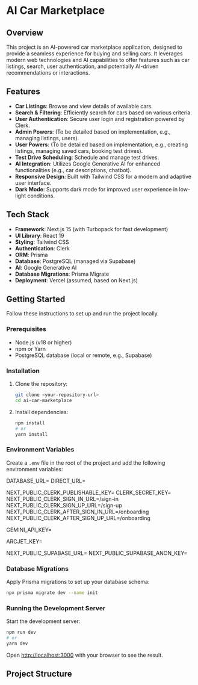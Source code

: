 
# AI Car Marketplace

## Overview

This project is an AI-powered car marketplace application, designed to provide a seamless experience for buying and selling cars. It leverages modern web technologies and AI capabilities to offer features such as car listings, search, user authentication, and potentially AI-driven recommendations or interactions.

## Features

- **Car Listings**: Browse and view details of available cars.
- **Search & Filtering**: Efficiently search for cars based on various criteria.
- **User Authentication**: Secure user login and registration powered by Clerk.
- **Admin Powers**: (To be detailed based on implementation, e.g., managing listings, users).
- **User Powers**: (To be detailed based on implementation, e.g., creating listings, managing saved cars, booking test drives).
- **Test Drive Scheduling**: Schedule and manage test drives.
- **AI Integration**: Utilizes Google Generative AI for enhanced functionalities (e.g., car descriptions, chatbot).
- **Responsive Design**: Built with Tailwind CSS for a modern and adaptive user interface.
- **Dark Mode**: Supports dark mode for improved user experience in low-light conditions.

## Tech Stack

- **Framework**: Next.js 15 (with Turbopack for fast development)
- **UI Library**: React 19
- **Styling**: Tailwind CSS
- **Authentication**: Clerk
- **ORM**: Prisma
- **Database**: PostgreSQL (managed via Supabase)
- **AI**: Google Generative AI
- **Database Migrations**: Prisma Migrate
- **Deployment**: Vercel (assumed, based on Next.js)

## Getting Started

Follow these instructions to set up and run the project locally.

### Prerequisites

- Node.js (v18 or higher)
- npm or Yarn
- PostgreSQL database (local or remote, e.g., Supabase)

### Installation

1. Clone the repository:
   ```bash
   git clone <your-repository-url>
   cd ai-car-marketplace
   ```

2. Install dependencies:
   ```bash
   npm install
   # or
   yarn install
   ```

### Environment Variables

Create a `.env` file in the root of the project and add the following environment variables:

DATABASE_URL=
DIRECT_URL=

NEXT_PUBLIC_CLERK_PUBLISHABLE_KEY=
CLERK_SECRET_KEY=
NEXT_PUBLIC_CLERK_SIGN_IN_URL=/sign-in
NEXT_PUBLIC_CLERK_SIGN_UP_URL=/sign-up
NEXT_PUBLIC_CLERK_AFTER_SIGN_IN_URL=/onboarding
NEXT_PUBLIC_CLERK_AFTER_SIGN_UP_URL=/onboarding

GEMINI_API_KEY=

ARCJET_KEY=


NEXT_PUBLIC_SUPABASE_URL=
NEXT_PUBLIC_SUPABASE_ANON_KEY=

### Database Migrations

Apply Prisma migrations to set up your database schema:

```bash
npx prisma migrate dev --name init
```

### Running the Development Server

Start the development server:

```bash
npm run dev
# or
yarn dev
```

Open [http://localhost:3000](http://localhost:3000) with your browser to see the result.

## Project Structure

